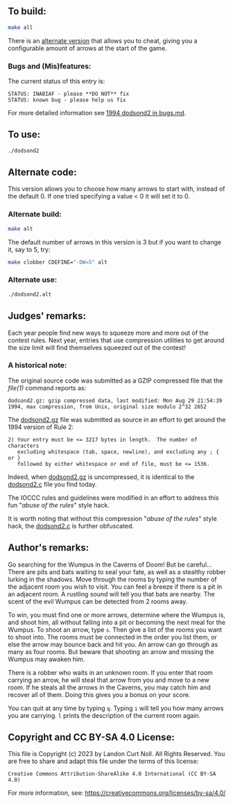 ## To build:

```sh
make all
```


There is an [alternate version](#alternate-code) that allows you to cheat,
giving you a configurable amount of arrows at the start of the game.


### Bugs and (Mis)features:

The current status of this entry is:

```
STATUS: INABIAF - please **DO NOT** fix
STATUS: known bug - please help us fix
```

For more detailed information see [1994 dodsond2 in bugs.md](/bugs.md#1994-dodsond2).


## To use:

```sh
./dodsond2
```

## Alternate code:

This version allows you to choose how many arrows to start with, instead of the
default 0. If one tried specifying a value < 0 it will set it to 0.

### Alternate build:


```sh
make alt
```

The default number of arrows in this version is 3 but if you want to change it,
say to 5, try:

```sh
make clobber CDEFINE="-DW=5" alt
```

### Alternate use:

```sh
./dodsond2.alt
```


## Judges' remarks:

Each year people find new ways to squeeze more and more out of the
contest rules.  Next year, entries that use compression utilities
to get around the size limit will find themselves squeezed out of
the contest!

### A historical note:

The original source code was submitted as a GZIP compressed file
that the _file(1)_ command reports as:

```
dodsond2.gz: gzip compressed data, last modified: Mon Aug 29 21:54:39 1994, max compression, from Unix, original size modulo 2^32 2652
```

The [dodsond2.gz](dodsond2.gz) file was submitted as source
in an effort to get around the 1994 version of Rule 2:

```
2) Your entry must be <= 3217 bytes in length.  The number of characters
   excluding whitespace (tab, space, newline), and excluding any ; { or }
   followed by either whitespace or end of file, must be <= 1536.
```

Indeed, when [dodsond2.gz](dodsond2.gz) is uncompressed, it is identical
to the [dodsond2.c](dodsond2.c) file you find today.

The IOCCC rules and guidelines were modified in an effort to address
this fun "_abuse of the rules_" style hack.

It is worth noting that without this compression "_abuse of the rules_"
style hack, the [dodsond2.c](dodsond2.c) is further obfuscated.


## Author's remarks:

Go searching for the Wumpus in the Caverns of Doom!  But be careful...
There are pits and bats waiting to seal your fate, as well as a
stealthy robber lurking in the shadows.  Move through the rooms by
typing the number of the adjacent room you wish to visit.  You can
feel a breeze if there is a pit in an adjacent room.  A rustling sound
will tell you that bats are nearby.  The scent of the evil Wumpus can
be detected from 2 rooms away.

To win, you must find one or more arrows, determine where the Wumpus
is, and shoot him, all without falling into a pit or becoming the
next meal for the Wumpus.  To shoot an arrow, type `s`.  Then give a
list of the rooms you want to shoot into.  The rooms must be
connected in the order you list them, or else the arrow may bounce
back and hit you.  An arrow can go through as many as four rooms.
But beware that shooting an arrow and missing the Wumpus may
awaken him.

There is a robber who waits in an unknown room. If you enter
that room carrying an arrow, he will steal that arrow from you
and move to a new room.  If he steals all the arrows in the
Caverns, you may catch him and recover all of them.  Doing this
gives you a bonus on your score.

You can quit at any time by typing `q`.  Typing `i` will tell
you how many arrows you are carrying.  `l` prints the description
of the current room again.


## Copyright and CC BY-SA 4.0 License:

This file is Copyright (c) 2023 by Landon Curt Noll.  All Rights Reserved.
You are free to share and adapt this file under the terms of this license:

    Creative Commons Attribution-ShareAlike 4.0 International (CC BY-SA 4.0)

For more information, see: https://creativecommons.org/licenses/by-sa/4.0/
